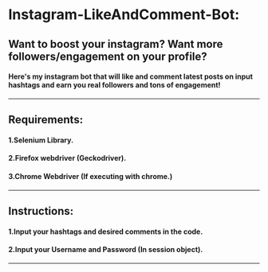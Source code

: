 # Instagram-LikeAndComment-Bot:
## Want to boost your instagram? Want more followers/engagement on your profile? <br>
#### Here's my instagram bot that will like and comment latest posts on input hashtags and earn you real followers and tons of engagement!
---
## Requirements:
#### 1.Selenium Library. <br>
#### 2.Firefox webdriver (Geckodriver).<br>
#### 3.Chrome Webdriver (If executing with chrome.)<br>
---
## Instructions:
#### 1.Input your hashtags and desired comments in the code.
#### 2.Input your Username and Password (In session object).
---
